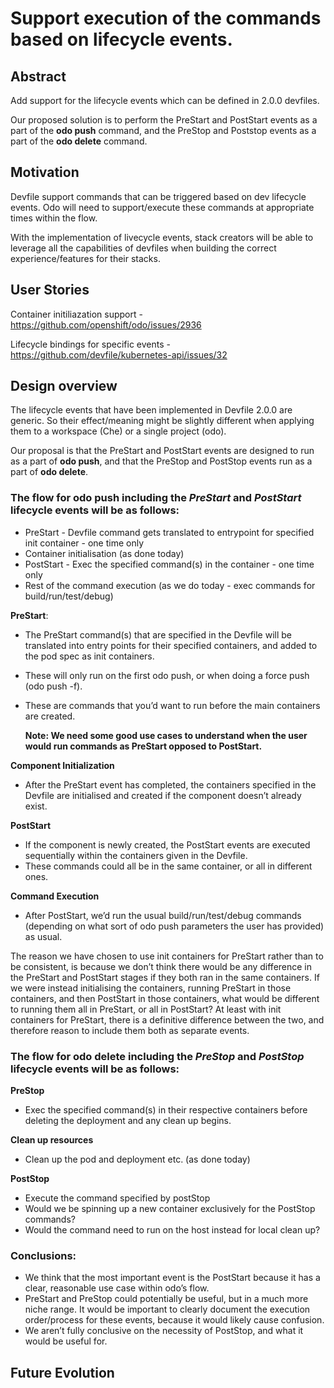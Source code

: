 # Support execution of the commands based on lifecycle events.

## Abstract
Add support for the lifecycle events which can be defined in 2.0.0 devfiles.

Our proposed solution is to perform the PreStart and PostStart events as a part of the **odo push** command, and the PreStop and Poststop events as a part of the **odo delete** command.

## Motivation
Devfile support commands that can be triggered based on dev lifecycle events. Odo will need to support/execute these commands at appropriate times within the flow.

With the implementation of livecycle events, stack creators will be able to leverage all the capabilities of devfiles when building the correct experience/features for their stacks.

## User Stories
Container initiliazation support - https://github.com/openshift/odo/issues/2936

Lifecycle bindings for specific events - https://github.com/devfile/kubernetes-api/issues/32


## Design overview

The lifecycle events that have been implemented in Devfile 2.0.0 are generic. So their effect/meaning might be slightly different when applying them to a workspace (Che) or a single project (odo).

Our proposal is that the PreStart and PostStart events are designed to run as a part of **odo push**, and that the PreStop and PostStop events run as a part of **odo delete**.



### The flow for **odo push** including the *PreStart* and *PostStart* lifecycle events will be as follows:
 - PreStart - Devfile command gets translated to entrypoint for specified init container - one time only
 - Container initialisation (as done today)
 - PostStart - Exec the specified command(s) in the container - one time only
 - Rest of the command execution (as we do today - exec commands for build/run/test/debug)

**PreStart**:
 - The PreStart command(s) that are specified in the Devfile will be translated into entry points for their specified containers, and added to the pod spec as init containers. 
 - These will only run on the first odo push, or when doing a force push (odo push -f). 
 - These are commands that you’d want to run before the main containers are created. 

    **Note: We need some good use cases to understand when the user would run commands as PreStart opposed to PostStart.**

**Component Initialization**
 - After the PreStart event has completed, the containers specified in the Devfile are initialised and created if the component doesn’t already exist.

**PostStart**
 - If the component is newly created, the PostStart events are executed sequentially within the containers given in the Devfile. 
 - These commands could all be in the same container, or all in different ones. 

**Command Execution**
 - After PostStart, we’d run the usual build/run/test/debug commands (depending on what sort of odo push parameters the user has provided) as usual.

The reason we have chosen to use init containers for PreStart rather than to be consistent, is because we don’t think there would be any difference in the PreStart and PostStart stages if they both ran in the same containers. If we were instead initialising the containers, running PreStart in those containers, and then PostStart in those containers, what would be different to running them all in PreStart, or all in PostStart? At least with init containers for PreStart, there is a definitive difference between the two, and therefore reason to include them both as separate events.



### The flow for **odo delete** including the *PreStop* and *PostStop* lifecycle events will be as follows:
**PreStop**
 - Exec the specified command(s) in their respective containers before deleting the deployment and any clean up begins.

**Clean up resources**
 - Clean up the pod and deployment etc. (as done today)

**PostStop**
 - Execute the command specified by postStop
 - Would we be spinning up a new container exclusively for the PostStop commands?
 - Would the command need to run on the host instead for local clean up? 



### Conclusions:
 - We think that the most important event is the PostStart because it has a clear, reasonable use case within odo’s flow. 
 - PreStart and PreStop could potentially be useful, but in a much more niche range. It would be important to clearly document the execution order/process for these events, because it would likely cause confusion. 
 - We aren’t fully conclusive on the necessity of PostStop, and what it would be useful for. 
 
 ## Future Evolution
 


